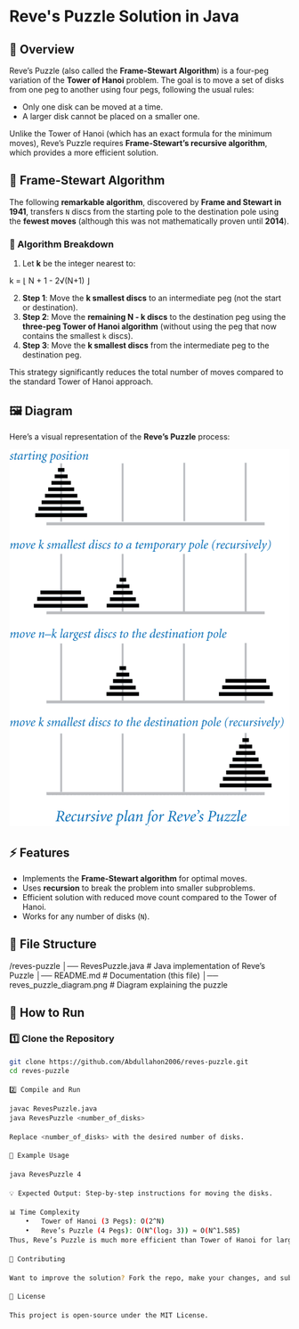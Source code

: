 # Reve's Puzzle Solution in Java

## 📌 Overview  
Reve’s Puzzle (also called the **Frame-Stewart Algorithm**) is a four-peg variation of the **Tower of Hanoi** problem. The goal is to move a set of disks from one peg to another using four pegs, following the usual rules:  
- Only one disk can be moved at a time.  
- A larger disk cannot be placed on a smaller one.  

Unlike the Tower of Hanoi (which has an exact formula for the minimum moves), Reve’s Puzzle requires **Frame-Stewart’s recursive algorithm**, which provides a more efficient solution.

## 📖 Frame-Stewart Algorithm  
The following **remarkable algorithm**, discovered by **Frame and Stewart in 1941**, transfers `N` discs from the starting pole to the destination pole using the **fewest moves** (although this was not mathematically proven until **2014**).  

### 🔢 Algorithm Breakdown
1. Let **k** be the integer nearest to:  

k = ⌊ N + 1 - 2√(N+1) ⌋

2. **Step 1**: Move the **k smallest discs** to an intermediate peg (not the start or destination).  
3. **Step 2**: Move the **remaining N - k discs** to the destination peg using the **three-peg Tower of Hanoi algorithm** (without using the peg that now contains the smallest `k` discs).  
4. **Step 3**: Move the **k smallest discs** from the intermediate peg to the destination peg.  

This strategy significantly reduces the total number of moves compared to the standard Tower of Hanoi approach.  

## 🖼️ Diagram
Here’s a visual representation of the **Reve’s Puzzle** process:  

![Reve's Puzzle Diagram](reves_puzzle_diagram.png)  

## ⚡ Features
- Implements the **Frame-Stewart algorithm** for optimal moves.  
- Uses **recursion** to break the problem into smaller subproblems.  
- Efficient solution with reduced move count compared to the Tower of Hanoi.  
- Works for any number of disks (`N`).  

## 📂 File Structure

/reves-puzzle
│── RevesPuzzle.java      # Java implementation of Reve’s Puzzle
│── README.md             # Documentation (this file)
│── reves_puzzle_diagram.png # Diagram explaining the puzzle

## 🚀 How to Run
### 1️⃣ Clone the Repository  
```bash
git clone https://github.com/Abdullahon2006/reves-puzzle.git
cd reves-puzzle

2️⃣ Compile and Run

javac RevesPuzzle.java
java RevesPuzzle <number_of_disks>

Replace <number_of_disks> with the desired number of disks.

📌 Example Usage

java RevesPuzzle 4

💡 Expected Output: Step-by-step instructions for moving the disks.

📊 Time Complexity
	•	Tower of Hanoi (3 Pegs): O(2^N)
	•	Reve’s Puzzle (4 Pegs): O(N^(log₂ 3)) ≈ O(N^1.585)
Thus, Reve’s Puzzle is much more efficient than Tower of Hanoi for large N.

🤝 Contributing

Want to improve the solution? Fork the repo, make your changes, and submit a pull request! 🎉

📝 License

This project is open-source under the MIT License.
